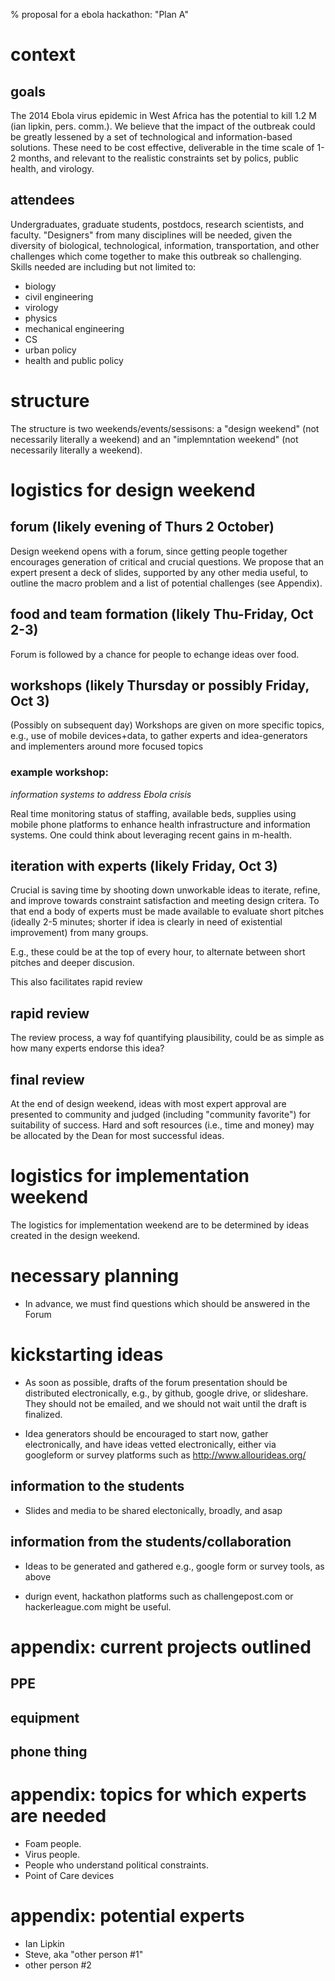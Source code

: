 % proposal for a ebola hackathon: "Plan A"

# context

## goals

The 2014
Ebola virus epidemic in West Africa
has the potential to kill 1.2 M (ian lipkin, pers. comm.).
We believe that the impact of the outbreak could
be greatly lessened by a set of technological and
information-based solutions. These need to be
cost effective, deliverable in the time scale of 1-2 months,
and relevant to the realistic constraints set
by polics, public health, and virology.

## attendees

Undergraduates, graduate students, postdocs,
research scientists, and faculty. "Designers" from
many disciplines will be needed, given the
diversity of biological, technological, information,
transportation, and other challenges which come
together to make this outbreak so challenging.
Skills needed are including but not limited to:

- biology
- civil engineering
- virology
- physics
- mechanical engineering
- CS
- urban policy
- health and public policy


# structure

The structure is two weekends/events/sessisons:
a "design weekend" (not necessarily literally a weekend)
and an "implemntation weekend" (not necessarily literally a weekend).

# logistics for design weekend

## forum (likely evening of Thurs 2 October)

Design weekend opens with a forum, since getting people
together encourages generation of critical and crucial questions.
We propose that an expert present a deck of slides,
supported by any other media useful, to outline the
macro problem and a list of potential challenges (see Appendix).

## food and team formation (likely Thu-Friday, Oct 2-3)

Forum is followed by a chance for people to echange ideas over food.

## workshops (likely Thursday or possibly Friday, Oct 3)

(Possibly on subsequent day) Workshops are given
on more specific topics, e.g., use of mobile devices+data,
to gather experts and idea-generators and implementers around
more focused topics

### example workshop:

*information systems to address Ebola crisis*

Real time monitoring status of staffing, available beds, supplies using mobile phone platforms to enhance health infrastructure and information systems.  One could think about leveraging recent gains in m-health.  

## iteration with experts (likely Friday, Oct 3)

Crucial is saving time by shooting down unworkable ideas
to iterate, refine, and improve towards constraint satisfaction
and meeting design critera. To that end a body of experts
must be made available to evaluate short pitches (ideally 2-5 minutes;
shorter if idea is clearly in need of existential improvement)
from many groups. 

E.g., these could be at the top of every hour, to alternate
between short pitches and deeper discusion.

This also facilitates rapid review

## rapid review

The review process, a way fof quantifying plausibility,
could be as simple as how many experts endorse this idea?

## final review

At the end of design weekend, ideas with most expert approval
are presented to community and judged (including
"community favorite") for suitability of success. Hard and
soft resources (i.e., time and money) may be allocated by the Dean
for most successful ideas.

# logistics for implementation weekend

The logistics for implementation weekend are to be determined
by ideas created in the design weekend.

# necessary planning

- In advance, we must find questions which should be
answered in the Forum

# kickstarting ideas

- As soon as possible, drafts of the forum presentation
should be distributed electronically, e.g., by github,
google drive, or slideshare. They should not be emailed,
and we should not wait until the draft is finalized.

- Idea generators should be encouraged to start
now, gather electronically, and have ideas vetted electronically,
either via googleform or survey platforms such as 
http://www.allourideas.org/

## information to the students

- Slides and media to be shared electonically, broadly, and asap

## information from the students/collaboration

- Ideas to be generated and gathered e.g., google form or survey tools,
as above

- durign event, hackathon platforms such as challengepost.com or hackerleague.com
might be useful.

# appendix: current projects outlined

## PPE
## equipment
## phone thing

# appendix: topics for which experts are needed

- Foam people.
- Virus people.
- People who understand political constraints.
- Point of Care devices

# appendix: potential experts

- Ian Lipkin
- Steve, aka "other person #1"
- other person #2
